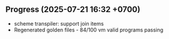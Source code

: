 ## Progress (2025-07-21 16:32 +0700)
- scheme transpiler: support join items
- Regenerated golden files - 84/100 vm valid programs passing

